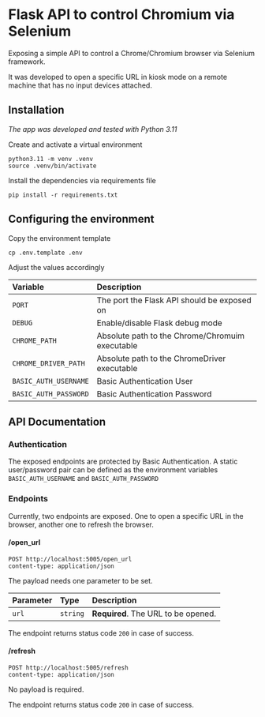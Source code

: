# Flask API to control Chromium via Selenium

Exposing a simple API to control a Chrome/Chromium browser via Selenium framework.

It was developed to open a specific URL in kiosk mode on a remote machine that has no input devices attached.

## Installation

_The app was developed and tested with Python 3.11_

Create and activate a virtual environment
```
python3.11 -m venv .venv
source .venv/bin/activate
```

Install the dependencies via requirements file
```
pip install -r requirements.txt
```

## Configuring the environment

Copy the environment template
```
cp .env.template .env
```

Adjust the values accordingly

| Variable              | Description                                     |
| :-------------------- | :---------------------------------------------- |
| `PORT`                | The port the Flask API should be exposed on     |
| `DEBUG`               | Enable/disable Flask debug mode                 |
| `CHROME_PATH`         | Absolute path to the Chrome/Chromuim executable |
| `CHROME_DRIVER_PATH`  | Absolute path to the ChromeDriver executable    |
| `BASIC_AUTH_USERNAME` | Basic Authentication User                       |
| `BASIC_AUTH_PASSWORD` | Basic Authentication Password                   |


## API Documentation

### Authentication

The exposed endpoints are protected by Basic Authentication.
A static user/password pair can be defined as the environment variables `BASIC_AUTH_USERNAME` and `BASIC_AUTH_PASSWORD`

### Endpoints

Currently, two endpoints are exposed.
One to open a specific URL in the browser, another one to refresh the browser.

#### /open_url

```http
POST http://localhost:5005/open_url
content-type: application/json
```

The payload needs one parameter to be set.

| Parameter | Type     | Description                         |
| :-------- | :------- | :---------------------------------- |
| `url`     | `string` | **Required**. The URL to be opened. |

The endpoint returns status code `200` in case of success.

#### /refresh
```http
POST http://localhost:5005/refresh
content-type: application/json
```

No payload is required.

The endpoint returns status code `200` in case of success.
